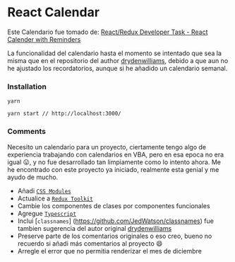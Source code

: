 # React Calendar

Este Calendario fue tomado de: [React/Redux Developer Task - React Calender with Reminders](https://github.com/drydenwilliams/react-calendar)

La funcionalidad del calendario hasta el momento se intentado que sea la misma que en el repositorio del author [drydenwilliams](https://github.com/drydenwilliams), debido a que aun no he ajustado los recordatorios, aunque si he añadido un calendario semanal.

### Installation

```
yarn

yarn start // http://localhost:3000/
```

### Comments

Necesito un calendario para un proyecto, ciertamente tengo algo de experiencia trabajando con calendarios en VBA, pero en esa epoca no era igual 😛, y no fue desarrollado tan limpiamente como lo intento ahora. Me he encontrado con este proyecto ya iniciado, realmente esta genial y me ayudo de mucho.

- Añadi [`CSS Modules`](https://keepcoding.io/blog/css-modules-en-react/)
- Actualice a [`Redux Toolkit`](https://redux-toolkit.js.org/)
- Cambie los componentes de clases por componentes funcionales
- Agregue [`Typescript`](https://www.typescriptlang.org/)
- Inclui [`classnames`] (https://github.com/JedWatson/classnames) fue tambien sugerencia del autor original [drydenwilliams](https://github.com/drydenwilliams)
- Preserve parte de los comentarios originales o eso creo, bueno no recuerdo si añadi más comentarios al proyecto 😄
- Arregle el error que no permitia renderizar el mes de diciembre
